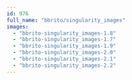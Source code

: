 ```yaml
---
id: 976
full_name: "bbrito/singularity_images"
images: 
  - "bbrito-singularity_images-1.8"
  - "bbrito-singularity_images-1.7"
  - "bbrito-singularity_images-1.9"
  - "bbrito-singularity_images-2.0"
  - "bbrito-singularity_images-2.1"
  - "bbrito-singularity_images-2.2"
---
```

